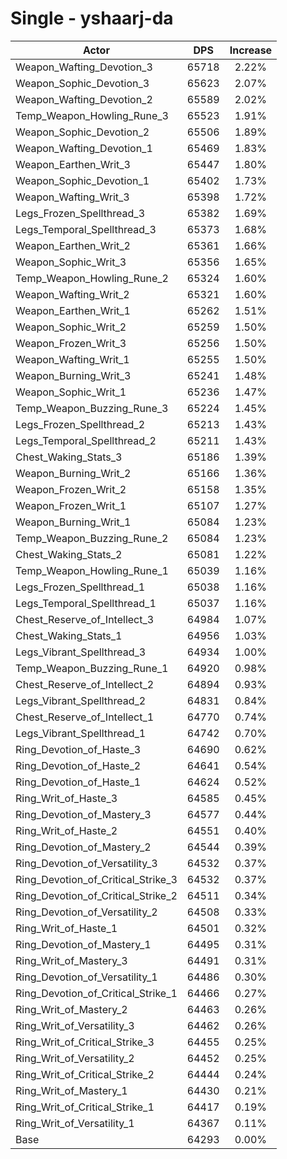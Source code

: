# Single - yshaarj-da
| Actor | DPS | Increase |
|---|:---:|:---:|
|Weapon_Wafting_Devotion_3|65718|2.22%|
|Weapon_Sophic_Devotion_3|65623|2.07%|
|Weapon_Wafting_Devotion_2|65589|2.02%|
|Temp_Weapon_Howling_Rune_3|65523|1.91%|
|Weapon_Sophic_Devotion_2|65506|1.89%|
|Weapon_Wafting_Devotion_1|65469|1.83%|
|Weapon_Earthen_Writ_3|65447|1.80%|
|Weapon_Sophic_Devotion_1|65402|1.73%|
|Weapon_Wafting_Writ_3|65398|1.72%|
|Legs_Frozen_Spellthread_3|65382|1.69%|
|Legs_Temporal_Spellthread_3|65373|1.68%|
|Weapon_Earthen_Writ_2|65361|1.66%|
|Weapon_Sophic_Writ_3|65356|1.65%|
|Temp_Weapon_Howling_Rune_2|65324|1.60%|
|Weapon_Wafting_Writ_2|65321|1.60%|
|Weapon_Earthen_Writ_1|65262|1.51%|
|Weapon_Sophic_Writ_2|65259|1.50%|
|Weapon_Frozen_Writ_3|65256|1.50%|
|Weapon_Wafting_Writ_1|65255|1.50%|
|Weapon_Burning_Writ_3|65241|1.48%|
|Weapon_Sophic_Writ_1|65236|1.47%|
|Temp_Weapon_Buzzing_Rune_3|65224|1.45%|
|Legs_Frozen_Spellthread_2|65213|1.43%|
|Legs_Temporal_Spellthread_2|65211|1.43%|
|Chest_Waking_Stats_3|65186|1.39%|
|Weapon_Burning_Writ_2|65166|1.36%|
|Weapon_Frozen_Writ_2|65158|1.35%|
|Weapon_Frozen_Writ_1|65107|1.27%|
|Weapon_Burning_Writ_1|65084|1.23%|
|Temp_Weapon_Buzzing_Rune_2|65084|1.23%|
|Chest_Waking_Stats_2|65081|1.22%|
|Temp_Weapon_Howling_Rune_1|65039|1.16%|
|Legs_Frozen_Spellthread_1|65038|1.16%|
|Legs_Temporal_Spellthread_1|65037|1.16%|
|Chest_Reserve_of_Intellect_3|64984|1.07%|
|Chest_Waking_Stats_1|64956|1.03%|
|Legs_Vibrant_Spellthread_3|64934|1.00%|
|Temp_Weapon_Buzzing_Rune_1|64920|0.98%|
|Chest_Reserve_of_Intellect_2|64894|0.93%|
|Legs_Vibrant_Spellthread_2|64831|0.84%|
|Chest_Reserve_of_Intellect_1|64770|0.74%|
|Legs_Vibrant_Spellthread_1|64742|0.70%|
|Ring_Devotion_of_Haste_3|64690|0.62%|
|Ring_Devotion_of_Haste_2|64641|0.54%|
|Ring_Devotion_of_Haste_1|64624|0.52%|
|Ring_Writ_of_Haste_3|64585|0.45%|
|Ring_Devotion_of_Mastery_3|64577|0.44%|
|Ring_Writ_of_Haste_2|64551|0.40%|
|Ring_Devotion_of_Mastery_2|64544|0.39%|
|Ring_Devotion_of_Versatility_3|64532|0.37%|
|Ring_Devotion_of_Critical_Strike_3|64532|0.37%|
|Ring_Devotion_of_Critical_Strike_2|64511|0.34%|
|Ring_Devotion_of_Versatility_2|64508|0.33%|
|Ring_Writ_of_Haste_1|64501|0.32%|
|Ring_Devotion_of_Mastery_1|64495|0.31%|
|Ring_Writ_of_Mastery_3|64491|0.31%|
|Ring_Devotion_of_Versatility_1|64486|0.30%|
|Ring_Devotion_of_Critical_Strike_1|64466|0.27%|
|Ring_Writ_of_Mastery_2|64463|0.26%|
|Ring_Writ_of_Versatility_3|64462|0.26%|
|Ring_Writ_of_Critical_Strike_3|64455|0.25%|
|Ring_Writ_of_Versatility_2|64452|0.25%|
|Ring_Writ_of_Critical_Strike_2|64444|0.24%|
|Ring_Writ_of_Mastery_1|64430|0.21%|
|Ring_Writ_of_Critical_Strike_1|64417|0.19%|
|Ring_Writ_of_Versatility_1|64367|0.11%|
|Base|64293|0.00%|
